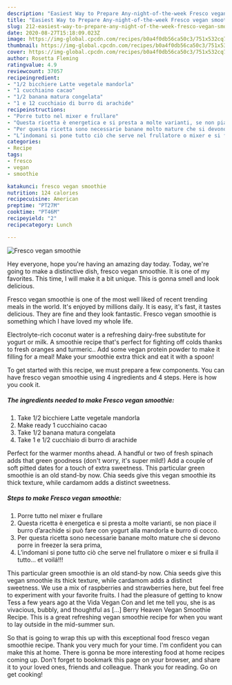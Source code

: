 ```yaml
---
description: "Easiest Way to Prepare Any-night-of-the-week Fresco vegan smoothie"
title: "Easiest Way to Prepare Any-night-of-the-week Fresco vegan smoothie"
slug: 212-easiest-way-to-prepare-any-night-of-the-week-fresco-vegan-smoothie
date: 2020-08-27T15:18:09.023Z
image: https://img-global.cpcdn.com/recipes/b0a4f0db56ca50c3/751x532cq70/fresco-vegan-smoothie-recipe-main-photo.jpg
thumbnail: https://img-global.cpcdn.com/recipes/b0a4f0db56ca50c3/751x532cq70/fresco-vegan-smoothie-recipe-main-photo.jpg
cover: https://img-global.cpcdn.com/recipes/b0a4f0db56ca50c3/751x532cq70/fresco-vegan-smoothie-recipe-main-photo.jpg
author: Rosetta Fleming
ratingvalue: 4.9
reviewcount: 37057
recipeingredient:
- "1/2 bicchiere Latte vegetale mandorla"
- "1 cucchiaino cacao"
- "1/2 banana matura congelata"
- "1 e 12 cucchiaio di burro di arachide"
recipeinstructions:
- "Porre tutto nel mixer e frullare"
- "Questa ricetta è energetica e si presta a molte varianti, se non piace il burro d’arachide si può fare con yogurt alla mandorla e burro di cocco."
- "Per questa ricetta sono necessarie banane molto mature che si devono porre in freezer la sera prima,"
- "L’indomani si pone tutto ciò che serve nel frullatore o mixer e si frulla il tutto... et voilá!!!"
categories:
- Recipe
tags:
- fresco
- vegan
- smoothie

katakunci: fresco vegan smoothie 
nutrition: 124 calories
recipecuisine: American
preptime: "PT27M"
cooktime: "PT46M"
recipeyield: "2"
recipecategory: Lunch

---
```



![Fresco vegan smoothie](https://img-global.cpcdn.com/recipes/b0a4f0db56ca50c3/751x532cq70/fresco-vegan-smoothie-recipe-main-photo.jpg)

Hey everyone, hope you're having an amazing day today. Today, we're going to make a distinctive dish, fresco vegan smoothie. It is one of my favorites. This time, I will make it a bit unique. This is gonna smell and look delicious.

Fresco vegan smoothie is one of the most well liked of recent trending meals in the world. It's enjoyed by millions daily. It is easy, it's fast, it tastes delicious. They are fine and they look fantastic. Fresco vegan smoothie is something which I have loved my whole life.

Electrolyte-rich coconut water is a refreshing dairy-free substitute for yogurt or milk. A smoothie recipe that&#39;s perfect for fighting off colds thanks to fresh oranges and turmeric.. Add some vegan protein powder to make it filling for a meal! Make your smoothie extra thick and eat it with a spoon!


To get started with this recipe, we must prepare a few components. You can have fresco vegan smoothie using 4 ingredients and 4 steps. Here is how you cook it.

<!--inarticleads1-->

##### The ingredients needed to make Fresco vegan smoothie:

1. Take 1/2 bicchiere Latte vegetale mandorla
1. Make ready 1 cucchiaino cacao
1. Take 1/2 banana matura congelata
1. Take 1 e 1/2 cucchiaio di burro di arachide


Perfect for the warmer months ahead. A handful or two of fresh spinach adds that green goodness (don&#39;t worry, it&#39;s super mild!) Add a couple of soft pitted dates for a touch of extra sweetness. This particular green smoothie is an old stand-by now. Chia seeds give this vegan smoothie its thick texture, while cardamom adds a distinct sweetness. 

<!--inarticleads2-->

##### Steps to make Fresco vegan smoothie:

1. Porre tutto nel mixer e frullare
1. Questa ricetta è energetica e si presta a molte varianti, se non piace il burro d’arachide si può fare con yogurt alla mandorla e burro di cocco.
1. Per questa ricetta sono necessarie banane molto mature che si devono porre in freezer la sera prima,
1. L’indomani si pone tutto ciò che serve nel frullatore o mixer e si frulla il tutto... et voilá!!!


This particular green smoothie is an old stand-by now. Chia seeds give this vegan smoothie its thick texture, while cardamom adds a distinct sweetness. We use a mix of raspberries and strawberries here, but feel free to experiment with your favorite fruits. I had the pleasure of getting to know Tess a few years ago at the Vida Vegan Con and let me tell you, she is as vivacious, bubbly, and thoughtful as […] Berry Heaven Vegan Smoothie Recipe. This is a great refreshing vegan smoothie recipe for when you want to lay outside in the mid-summer sun. 

So that is going to wrap this up with this exceptional food fresco vegan smoothie recipe. Thank you very much for your time. I'm confident you can make this at home. There is gonna be more interesting food at home recipes coming up. Don't forget to bookmark this page on your browser, and share it to your loved ones, friends and colleague. Thank you for reading. Go on get cooking!

